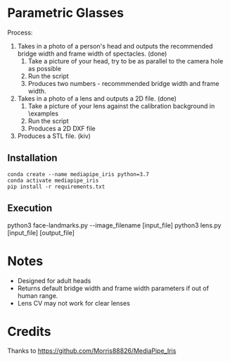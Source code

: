# Parametric Glasses

Process:
1. Takes in a photo of a person's head and outputs the recommended bridge width and frame width of spectacles. (done)
    1. Take a picture of your head, try to be as parallel to the camera hole as possible
    2. Run the script
    3. Produces two numbers - recommmended bridge width and frame width.
2. Takes in a photo of a lens and outputs a 2D file. (done)
    1. Take a picture of your lens against the calibration background in \examples
    2. Run the script
    3. Produces a 2D DXF file 
3. Produces a STL file. (kiv)


## Installation

```
conda create --name mediapipe_iris python=3.7
conda activate mediapipe_iris
pip install -r requirements.txt
```

## Execution

python3 face-landmarks.py --image_filename [input_file]
python3 lens.py [input_file] [output_file]


# Notes
- Designed for adult heads
- Returns default bridge width and frame width parameters if out of human range.
- Lens CV may not work for clear lenses

# Credits

Thanks to https://github.com/Morris88826/MediaPipe_Iris
